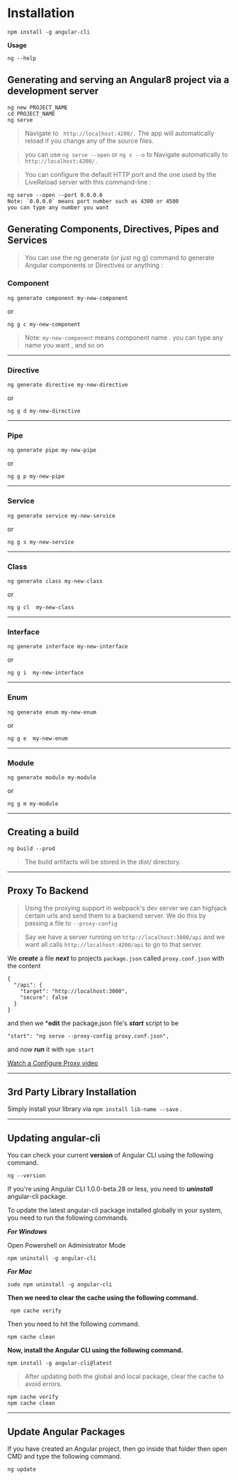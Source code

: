 

# Installation

``` 
npm install -g angular-cli 
```



**Usage**

```
ng --help 
```



 ## Generating and serving an Angular8 project via a development server

```
ng new PROJECT_NAME
cd PROJECT_NAME
ng serve
```
>Navigate to ``` http://localhost:4200/.``` The app will automatically reload if you change any of the source files.

>you can use ``` ng serve --open ``` or ``` ng s --o ``` to Navigate automatically to ``` http://localhost:4200/.```  

>You can configure the default HTTP port and the one used by the LiveReload server with this command-line :

```
ng serve --open --port 0.0.0.0
Note: `0.0.0.0` means port number such as 4300 or 4500 
you can type any number you want 
``` 




## Generating Components, Directives, Pipes and Services

>You can use the ng generate (or just ng g) command to generate Angular components or Directives or anything :


### Component

```
ng generate component my-new-component
```
or 
```
ng g c my-new-component
```

> Note: `my-new-component` means component name . you can type any name you want , and so on 




______________________________________________________________________________________________






### Directive

```
ng generate directive my-new-directive
```

or 

```
ng g d my-new-directive
```



______________________________________________________________________________________________






### Pipe


```
ng generate pipe my-new-pipe
```

or 

```
ng g p my-new-pipe
```



______________________________________________________________________________________________







### Service


```
ng generate service my-new-service
```

or 

```
ng g s my-new-service
```



______________________________________________________________________________________________






### Class


```
ng generate class my-new-class
```

or 

```
ng g cl  my-new-class
```



______________________________________________________________________________________________






### Interface


```
ng generate interface my-new-interface
```

or 

```
ng g i  my-new-interface
```



______________________________________________________________________________________________






### Enum


```
ng generate enum my-new-enum
```

or 

```
ng g e  my-new-enum
```



______________________________________________________________________________________________






### Module


```
ng generate module my-module
```

or 

```
ng g m my-module
```



______________________________________________________________________________________________





## Creating a build

```
ng build --prod
```
>The build artifacts will be stored in the dist/ directory.



______________________________________________________________________________________________




## Proxy To Backend

>Using the proxying support in webpack's dev server we can highjack certain urls and send them to a backend server. 
>We do this by passing a file to `--proxy-config`

   
>Say we have a server running on `http://localhost:3000/api`
and we want all calls `http://localhost:4200/api` to go to that server.


We ***create*** a file ***next*** to projects `package.json` called `proxy.conf.json` with the content

```
{
  "/api": {
    "target": "http://localhost:3000",
    "secure": false
  }
}
```
and then we ***edit** the package.json file's ***start*** script to be
```
"start": "ng serve --proxy-config proxy.conf.json",
```

and now ***run*** it with ` npm start `

[Watch a Configure Proxy video](https://www.youtube.com/watch?v=z1MUmTjYKH8)


______________________________________________________________________________________________



## 3rd Party Library Installation

Simply install your library via `npm install lib-name --save` .




______________________________________________________________________________________________



## Updating angular-cli

You can check your current **version** of Angular CLI using the following command.

```
ng --version
```
If you're using Angular CLI 1.0.0-beta.28 or less, 
you need to ***uninstall*** angular-cli package.

To update the latest angular-cli package installed globally in your system,
you need to run the following commands.

***For Windows*** 

Open Powershell on Administrator Mode
```
npm uninstall -g angular-cli  
```
***For Mac***
```
sudo npm uninstall -g angular-cli 
```

**Then we need to clear the cache using the following command.**

```
 npm cache verify
```
Then you need to hit the following command.
```
npm cache clean
```

**Now, install the Angular CLI using the following command.**
```
npm install -g angular-cli@latest
```
>After updating both the global and local package, clear the cache to avoid errors.

```
npm cache verify
npm cache clean
```




______________________________________________________________________________________________





## Update Angular Packages

If you have created an Angular project, then go inside that folder then open CMD and type the following command.

```
ng update
```





